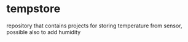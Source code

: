 # tempstore
repository that contains projects for storing temperature from sensor, possible also to add humidity
